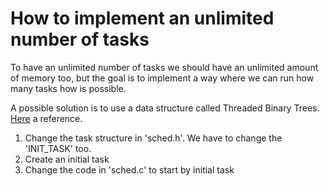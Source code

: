 # How to implement an unlimited number of tasks

To have an unlimited number of tasks we should have an unlimited amount of memory too, but the goal is to implement a way where we can run how many tasks how is possible.

A possible solution is to use a data structure called Threaded Binary Trees. [Here](https://en.wikipedia.org/wiki/Threaded_binary_tree) a reference.

1. Change the task structure in 'sched.h'. We have to change the 'INIT_TASK' too.
1. Create an initial task
1. Change the code in 'sched.c' to start by initial task